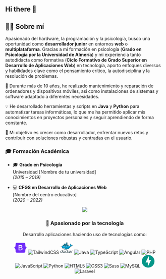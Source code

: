 ## Hi there 👋

## 👨‍💻 Sobre mí

Apasionado del hardware, la programación y la psicología, busco una oportunidad como **desarrollador junior** en entornos **web** o **multiplataforma**. Gracias a mi formación en psicología (**Grado en Psicología por la Universidad de Almería**) y mi experiencia tanto autodidacta como formativa (**Ciclo Formativo de Grado Superior en Desarrollo de Aplicaciones Web**) en tecnología, aporto enfoques diversos y habilidades clave como el pensamiento crítico, la autodisciplina y la resolución de problemas.

🔧 Durante más de 10 años, he realizado mantenimiento y reparación de ordenadores y dispositivos móviles, así como instalaciones de sistemas y software adaptado a diferentes necesidades.

💡 He desarrollado herramientas y scripts en **Java** y **Python** para automatizar tareas informáticas, lo que me ha permitido aplicar mis conocimientos en proyectos personales y seguir aprendiendo de forma constante.

🎯 Mi objetivo es crecer como desarrollador, enfrentar nuevos retos y contribuir con soluciones robustas y centradas en el usuario.

### 🎓 Formación Académica

- 🎓 **Grado en Psicología**  
  Universidad [Nombre de tu universidad]  
  *(2015 – 2019)*

- 💻 **CFGS en Desarrollo de Aplicaciones Web**  
  [Nombre del centro educativo]  
  *(2020 – 2022)*

<p align="center">
  <img src="https://media.giphy.com/media/qgQUggAC3Pfv687qPC/giphy.gif" width="500" />
</p>

<h3 align="center">🚀 Apasionado por la tecnología</h3>

<p align="center">
  Desarrollo aplicaciones haciendo uso de tecnologías como:
</p>
<p align="center">
  <img src="https://raw.githubusercontent.com/devicons/devicon/master/icons/bootstrap/bootstrap-plain.svg" alt="Bootstrap" width="40" height="40" />
  <img src="https://www.vectorlogo.zone/logos/tailwindcss/tailwindcss-icon.svg" alt="TailwindCSS" width="40" height="40" />
  <img src="https://raw.githubusercontent.com/devicons/devicon/master/icons/docker/docker-original-wordmark.svg" alt="Docker" width="40" height="40" />
  <img src="https://cdn.jsdelivr.net/gh/devicons/devicon/icons/java/java-original.svg" alt="Java" width="40" height="40"/>
  <img src="https://cdn.jsdelivr.net/gh/devicons/devicon/icons/typescript/typescript-original.svg" alt="TypeScript" width="40" height="40"/>
  <img src="https://cdn.jsdelivr.net/gh/devicons/devicon/icons/angularjs/angularjs-original.svg" alt="Angular" width="40" height="40"/>
  <img src="https://cdn.jsdelivr.net/gh/devicons/devicon/icons/php/php-original.svg" alt="PHP" width="40" height="40"/>
  <img src="https://cdn.jsdelivr.net/gh/devicons/devicon/icons/javascript/javascript-original.svg" alt="JavaScript" width="40" height="40"/>
  <img src="https://cdn.jsdelivr.net/gh/devicons/devicon/icons/python/python-original.svg" alt="Python" width="40" height="40"/>
  <img src="https://cdn.jsdelivr.net/gh/devicons/devicon/icons/html5/html5-original.svg" alt="HTML5" width="40" height="40"/>
  <img src="https://cdn.jsdelivr.net/gh/devicons/devicon/icons/css3/css3-original.svg" alt="CSS3" width="40" height="40"/>
  <img src="https://cdn.jsdelivr.net/gh/devicons/devicon/icons/sass/sass-original.svg" alt="Sass" width="40" height="40"/>
  <img src="https://cdn.jsdelivr.net/gh/devicons/devicon/icons/mysql/mysql-original.svg" alt="MySQL" width="40" height="40"/>
  <img src="https://raw.githubusercontent.com/devicons/devicon/master/icons/fastapi/fastapi-original.svg" alt="FastAPI" width="40" height="40"/>
  <img src="https://cdn.worldvectorlogo.com/logos/laravel-2.svg" alt="Laravel" width="40" height="40" />
</p>

